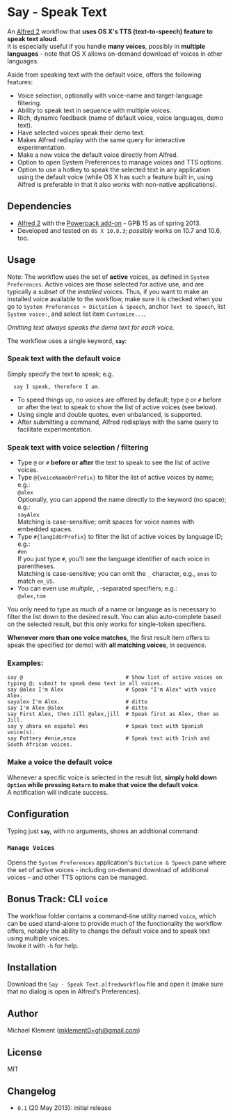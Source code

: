 # Say - Speak Text

An [Alfred 2](http://alfredapp.com) workflow that **uses OS X's TTS (text-to-speech) feature to speak text aloud**.  
It is especially useful if you handle **many voices**, possibly in **multiple languages** - note that OS X allows on-demand download of voices in other languages.

Aside from speaking text with the default voice, offers the following features:

* Voice selection, optionally with voice-name and target-language filtering.
* Ability to speak text in sequence with multiple voices.
* Rich, dynamic feedback (name of default voice, voice languages, demo text).
* Have selected voices speak their demo text.
* Makes Alfred redisplay with the same query for interactive experimentation.
* Make a new voice the default voice directly from Alfred.
* Option to open System Preferences to manage voices and TTS options.
* Option to use a hotkey to speak the selected text in any application using the default voice (while OS X has such a feature built in, using Alfred is preferable in that it also works with non-native applications).

## Dependencies

* [Alfred 2](http://alfredapp.com) with the [Powerpack add-on](http://www.alfredapp.com/powerpack) - GPB 15 as of spring 2013.
* Developed and tested on `OS X 10.8.3`; *possibly* works on 10.7 and 10.6, too.

## Usage

Note: The workflow uses the set of **active** voices, as defined in `System Preferences`. Active voices are those selected for active use, and are typically a *subset* of the *installed* voices.
Thus, if you want to make an installed voice available to the workflow, make sure it is checked when you go to `System Preferences > Dictation & Speech`, anchor `Text to Speech`, list `System voice:`, and select list item `Customize...`.

*Omitting text always speaks the demo text for each voice.*

The workflow uses a single keyword, **`say`**:

### Speak text with the default voice

Simply specify the text to speak; e.g.

      say I speak, therefore I am.

* To speed things up, no voices are offered by default; type `@` or `#` before or after the text to speak to show the list of active voices (see below).
* Using single and double quotes, even unbalanced, is supported.
* After submitting a command, Alfred redisplays with the same query to facilitate experimentation.

### Speak text with voice selection / filtering

* Type `@` or `#` **before or after** the text to speak to see the list of active voices.
* Type `@{voiceNameOrPrefix}` to filter the list of active voices by name; e.g.:  
  `@alex`  
  Optionally, you can append the name directly to the keyword (no space); e.g.:  
  `sayAlex`  
  Matching is case-sensitive; omit spaces for voice names with embedded spaces.
* Type `#{langIdOrPrefix}` to filter the list of active voices by language ID; e.g.:  
  `#en`  
  If you just type `#`, you'll see the language identifier of each voice in parentheses.  
  Matching is case-sensitive; you can omit the `_` character, e.g., `enus` to match `en_US`.
* You can even use *multiple*, `,`-separated specifiers; e.g.:  
  `@alex,tom`

You only need to type as much of a name or language as is necessary to filter the list down to the desired result.
You can also auto-complete based on the selected result, but this only works for single-token specifiers.

**Whenever more than one voice matches**, the first result item offers to speak the specified (or demo) with **all matching voices**, in sequence.

### Examples:

    say @                                 # Show list of active voices on typing @; submit to speak demo text in all voices.
    say @alex I'm Alex                    # Speak "I'm Alex" with voice Alex.
    sayalex I'm Alex.                     # ditto
    say I'm Alex @alex                    # ditto
    say First Alex, then Jill @alex,jill  # Speak first as Alex, then as Jill.
    say y ahora en español #es            # Speak text with Spanish voice(s).
    say Pottery #enie,enza                # Speak text with Irish and South African voices.

### Make a voice the default voice

Whenever a specific voice is selected in the result list, **simply hold down `Option` while pressing `Return` to make that voice the default voice**.  
A notification will indicate success.

## Configuration

Typing just **`say`**, with no arguments, shows an additional command:

### `Manage Voices`

Opens the `System Preferences` application's `Dictation & Speech` pane where the set of active voices - including on-demand download of additional voices - and other TTS options can be managed.

## Bonus Track: CLI `voice`

The workflow folder contains a command-line utility named `voice`, which can be used stand-alone to provide much of the functionality the workflow offers, notably the ability to change the default voice and to speak text using multiple voices.  
Invoke it with `-h` for help.

## Installation

Download the `Say - Speak Text.alfredworkflow` file and open it (make sure that no dialog is open in Alfred's Preferences).

## Author

Michael Klement (<mklement0+gh@gmail.com>)

## License

MIT

## Changelog

* `0.1` (20 May 2013): initial release 